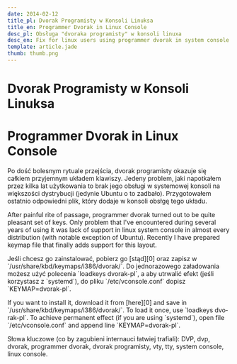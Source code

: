 ```yaml
---
date: 2014-02-12
title_pl: Dvorak Programisty w Konsoli Linuksa
title_en: Programmer Dvorak in Linux Console
desc_pl: Obsługa "dvoraka programisty" w konsoli linuxa
desc_en: Fix for linux users using programmer dvorak in system console
template: article.jade
thumb: thumb.png
---
```


<h1 lang=pl>Dvorak Programisty w Konsoli Linuksa</h1>
<h1 lang=en>Programmer Dvorak in Linux Console</h1>

<p lang=pl>Po dość bolesnym rytuale przejścia, dvorak programisty okazuje się całkiem przyjemnym układem klawiszy. Jedeny problem, jaki napotkałem przez kilka lat użytkowania to brak jego obsługi w systemowej konsoli na większości dystrybucji (jedynie Ubuntu o to zadbało). Przygotowałem ostatnio odpowiedni plik, który dodaje w konsoli obsłgę tego układu.

<p lang=en>After painful rite of passage, programmer dvorak turned out to be quite pleasant set of keys. Only problem that I've encountered during several years of using it was lack of support in linux system console in almost every distribution (with notable exception  of Ubuntu). Recently I have prepared keymap file that finally adds support for this layout.

<p lang=pl>Jeśli chcesz go zainstalować, pobierz go [stąd][0] oraz zapisz w `/usr/share/kbd/keymaps/i386/dvorak/`. Do jednorazowego załadowania możesz użyć polecenia `loadkeys dvorak-pl`, a aby utrwalić efekt (jeśli korzystasz z `systemd`), do pliku `/etc/vconsole.conf` dopisz `KEYMAP=dvorak-pl`.

<p lang=en>If you want to install it, download it from [here][0] and save in `/usr/share/kbd/keymaps/i386/dvorak/`. To load it once, use `loadkeys dvorak-pl`. To achieve permanent effect (if you are using `systemd`), open file `/etc/vconsole.conf` and append line `KEYMAP=dvorak-pl`.

<p lang=pl>Słowa kluczowe (co by zagubieni internauci łatwiej trafiali): DVP, dvp, dvorak, programmer dvorak, dvorak programisty, vty, tty, system console, linux console.</p>

   [0]: dvorak-pl.map.gz